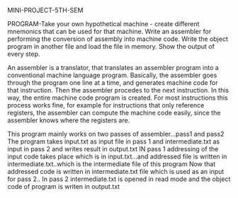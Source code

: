 MINI-PROJECT-5TH-SEM

PROGRAM-Take your own hypothetical machine - create different mnemonics that can be used for that machine. Write an assembler for performing the conversion of assembly into machine code. Write the object program in another file and load the file in memory. Show the output of every step. 

An assembler is a translator, that translates an assembler program into a conventional machine language program. Basically, the assembler goes through the program one line at a time, and generates machine code for that instruction. Then the assembler procedes to the next instruction. In this way, the entire machine code program is created. For most instructions this process works fine, for example for instructions that only reference registers, the assembler can compute the machine code easily, since the assembler knows where the registers are.

This program mainly works on two passes of assembler...pass1 and pass2
The program takes input.txt as input file in pass 1 and intermediate.txt as input in pass 2 and writes result in output.txt
IN pass 1 addressing of the input code takes place which is in input.txt...and addressed file is written in intermediate.txt..which is the intermediate file of this program
Now that addressed code is written in intermediate.txt file which is used as an input for pass 2..
In pass 2 intermediate.txt is opened in read mode and the object code of program is writen in output.txt


